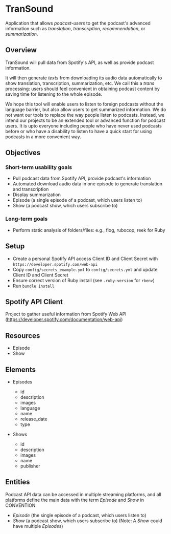 # TranSound

Application that allows *podcast-users* to get the podcast's advanced information such as *translation*, *transcription*, *recommendation*, or *summarization*.

## Overview

TranSound will pull data from Spotify's API, as well as provide podcast information.

It will then generate *texts* from downloading its audio data automatically to show translation, transcription, summarization, etc.
We call this a *trans* processing: users should feel convenient in obtaining podcast content by saving time for listening to the whole episode.

We hope this tool will enable users to listen to foreign podcasts without the language barrier, but also allow users to get summarized information. We do not want our tools to replace the way people listen to podcasts. Instead, we intend our projects to be an extended tool or advanced function for podcast users. It is upto everyone including people who have never used podcasts before or who have a disability to listen to have a quick start for using podcasts in a more convenient way.

## Objectives

### Short-term usability goals

- Pull podcast data from Spotify API, provide podcast's information
- Automated download audio data in one episode to generate translation and transcription
- Display summarization
- Episode (a single episode of a podcast, which users listen to)
- Show (a podcast show, which users subscribe to)

### Long-term goals

- Perform static analysis of folders/files: e.g., flog, rubocop, reek for Ruby

## Setup

- Create a personal Spotify API access Client ID and Client Secret with `https://developer.spotify.com/web-api`
- Copy `config/secrets_example.yml` to `config/secrets.yml` and update Client ID and Client Secret
- Ensure correct version of Ruby install (see `.ruby-version` for `rbenv`)
- Run `bundle install`

## Spotify API Client

Project to gather useful information from Spotify Web API
(https://developer.spotify.com/documentation/web-api)


## Resources

- Episode
- Show

## Elements

- Episodes
    - id
    - description
    - images
    - language
    - name
    - release_date
    - type

- Shows
    - id
    - description
    - images
    - name
    - publisher

## Entities

Podcast API data can be accessed in multiple streaming platforms, and all platforms define the main data with the term *Episode* and *Show* in CONVENTION
- *Episode* (the single episode of a podcast, which users listen to)
- *Show* (a podcast show, which users subscribe to)
(Note: A *Show* could have multiple *Episode*s)